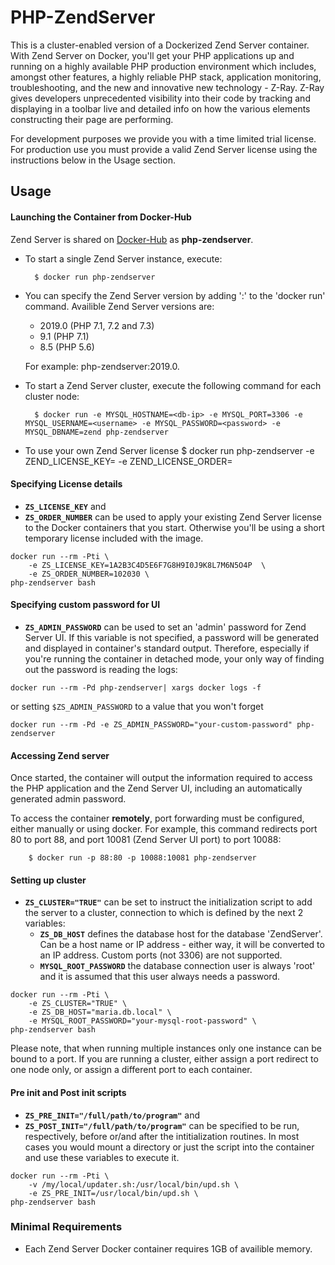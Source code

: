PHP-ZendServer
==============
This is a cluster-enabled version of a Dockerized Zend Server container.
With Zend Server on Docker, you'll get your PHP applications up and running on a highly available PHP production environment which includes, amongst other features, a highly reliable PHP stack, application monitoring, troubleshooting, and the new and innovative new technology - Z-Ray. Z-Ray gives developers unprecedented visibility into their code by tracking and displaying in a toolbar live and detailed info on how the various elements constructing their page are performing.

For development purposes we provide you with a time limited trial license. For production use you must provide a valid Zend Server license using the instructions below in the Usage section.

Usage
-----
#### Launching the Container from Docker-Hub
Zend Server is shared on [Docker-Hub] as **php-zendserver**.
- To start a single Zend Server instance, execute:

        $ docker run php-zendserver

- You can specify the Zend Server version by adding ':<php-version>'  to the 'docker run' command. Availible Zend Server versions are: 
	- 2019.0 (PHP 7.1, 7.2 and 7.3) 
	- 9.1 (PHP 7.1)
	- 8.5 (PHP 5.6)

  For example: php-zendserver:2019.0.

- To start a Zend Server cluster, execute the following command for each cluster node:

        $ docker run -e MYSQL_HOSTNAME=<db-ip> -e MYSQL_PORT=3306 -e MYSQL_USERNAME=<username> -e MYSQL_PASSWORD=<password> -e MYSQL_DBNAME=zend php-zendserver
- To use your own Zend Server license
        $ docker run php-zendserver -e ZEND_LICENSE_KEY=<license-key> -e ZEND_LICENSE_ORDER=<order-number>

#### Specifying License details

- **`ZS_LICENSE_KEY`** and
- **`ZS_ORDER_NUMBER`** can be used to apply your existing Zend Server license to the Docker containers that you start. Otherwise you'll be using a short temporary license included with the image.
```
docker run --rm -Pti \
    -e ZS_LICENSE_KEY=1A2B3C4D5E6F7G8H9I0J9K8L7M6N5O4P  \
    -e ZS_ORDER_NUMBER=102030 \
php-zendserver bash
```

#### Specifying custom password for UI
- **`ZS_ADMIN_PASSWORD`** can be used to set an 'admin' password for Zend Server UI. If this variable is not specified, a password will be generated and displayed in container's standard output. Therefore, especially if you're running the container in detached mode, your only way of finding out the password is reading the logs:
```
docker run --rm -Pd php-zendserver| xargs docker logs -f
```
or setting `$ZS_ADMIN_PASSWORD` to a value that you won't forget
```
docker run --rm -Pd -e ZS_ADMIN_PASSWORD="your-custom-password" php-zendserver
```

#### Accessing Zend server
Once started, the container will output the information required to access the PHP application and the Zend Server UI, including an automatically generated admin password.

To access the container **remotely**, port forwarding must be configured, either manually or using docker.
For example, this command redirects port 80 to port 88, and port 10081 (Zend Server UI port) to port 10088:

        $ docker run -p 88:80 -p 10088:10081 php-zendserver

#### Setting up cluster

- **`ZS_CLUSTER="TRUE"`** can be set to instruct the initialization script to add the server to a cluster, connection to which is defined by the next 2 variables:
  - **`ZS_DB_HOST`** defines the database host for the database 'ZendServer'. Can be a host name or IP address - either way, it will be converted to an IP address. Custom ports (not 3306) are not supported.
  - **`MYSQL_ROOT_PASSWORD`** the database connection user is always 'root' and it is assumed that this user always needs a password.
```
docker run --rm -Pti \
    -e ZS_CLUSTER="TRUE" \
    -e ZS_DB_HOST="maria.db.local" \
    -e MYSQL_ROOT_PASSWORD="your-mysql-root-password" \
php-zendserver bash
```

Please note, that when running multiple instances only one instance can be bound to a port.
If you are running a cluster, either assign a port redirect to one node only, or assign a different port to each container.

#### Pre init and Post init scripts

- **`ZS_PRE_INIT="/full/path/to/program"`** and
- **`ZS_POST_INIT="/full/path/to/program"`** can be specified to be run, respectively, before or/and after the intitialization routines. In most cases you would mount a directory or just the script into the container and use these variables to execute it.
```
docker run --rm -Pti \
    -v /my/local/updater.sh:/usr/local/bin/upd.sh \
    -e ZS_PRE_INIT=/usr/local/bin/upd.sh \
php-zendserver bash
```

### Minimal Requirements

- Each Zend Server Docker container requires 1GB of availible memory.

[Docker-Hub]:https://registry.hub.docker.com/_/php-zendserver/
